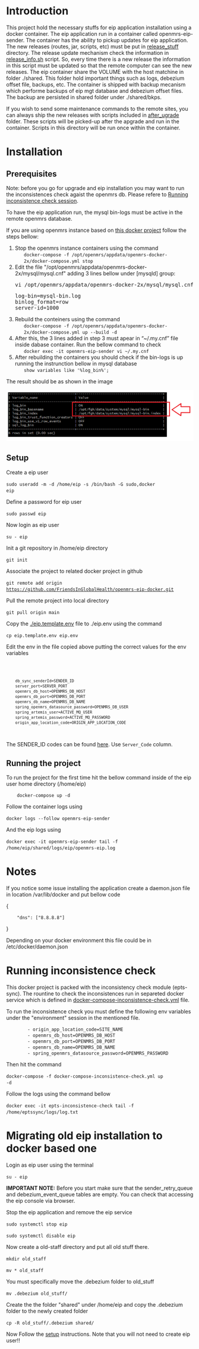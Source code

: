 # Introduction
This project hold the necessary stuffs for eip application installation using a docker container. The eip application run in a container called openmrs-eip-sender. The container has the ability to pickup updates for eip application. The new releases (routes, jar, scripts, etc) must be put in [release_stuff](./release_stuff) directory. The release update mechanism check the information in [release_info.sh](./release_stuff/scripts/release_info.sh) script. So, every time there is a new release the information in this script must be updated so that the remote computer can see the new releases. The eip container share the VOLUME with the host matchine in folder ./shared. This folder hold important things such as logs, debezium offset file, backups, etc. The container is shipped with backup mecanism which performe backups of eip mgt database and debezium offset files. The backup are persisted in shared folder under ./shared/bkps.

If you wish to send some maintenance commands to the remote sites, you can always ship the new releases with scripts included in [after_ugrade](release_stuff/scripts/after_upgrade/) folder. These scripts will be picked-up after the apgrade and run in the container. Scripts in this directory will be run once within the container.  

# Installation 
## Prerequisites
Note: before you go for upgrade and eip installation you may want to run the inconsistences check agaist the openmrs db. Please refere to [Running inconsistence check session](#inconsistence_check). 


To have the eip application run, the mysql bin-logs must be active in the remote openmrs database.

If you are using openmrs instance based on [this docker project](https://github.com/FriendsInGlobalHealth/openmrs-docker-2x) follow the steps bellow:
<ol>
        <li>
                Stop the openmrs instance containers using the command
                <ul>
                        <code>docker-compose -f /opt/openmrs/appdata/openmrs-docker-2x/docker-compose.yml stop</code>
                </ul>
        </li>
        <li>
                Edit the file "/opt/openmrs/appdata/openmrs-docker-2x/mysql/mysql.cnf" adding 3 lines bellow under [mysqld] group: 
<pre>vi /opt/openmrs/appdata/openmrs-docker-2x/mysql/mysql.cnf</pre>
<pre>
log-bin=mysql-bin.log
binlog_format=row
server-id=1000
</pre>
        </li>
        <li>
                Rebuild the conteiners using the command
                <ul>
                <code>docker-compose -f /opt/openmrs/appdata/openmrs-docker-2x/docker-compose.yml up --build -d</code>
                </ul>
        </li>
        <li>
                After this, the 3 lines added  in step 3 must apear in “~/.my.cnf” file inside dabase container. Run the bellow command to check
                <ul>
                        <code>docker exec -it openmrs-eip-sender vi ~/.my.cnf</code>        
                </ul>
        </li>
        <li>
                After rebuilding the containers you should check if the bin-logs is up running the instrunction bellow in mysql database
                <ul>
                        <code>show variables like '%log_bin%';</code>
                </ul>
        </li>
</ol> 
 The result should be as shown in the image
        
 ![bin_log](etc/bin-logs.png)


## Setup

Create a eip user

<code>sudo useradd -m -d /home/eip -s /bin/bash -G sudo,docker eip</code>

Define a password for eip user

<code>sudo passwd eip</code>

Now login as eip user

<code>su - eip</code>

<a name="setup"></a>

Init a git repository in /home/eip directory

<code>git init</code>

Associate the project to related docker project in github

<code>git remote add origin https://github.com/FriendsInGlobalHealth/openmrs-eip-docker.git</code>

Pull the remote project into local directory

<code>git pull origin main</code>

Copy the [./eip.template.env](eip.template.env) file to ./eip.env using the command

<code>cp eip.template.env eip.env</code>

Edit the env in the file copied above putting the correct values for the env variables 

<code>
        
        db_sync_senderId=SENDER_ID
        server_port=SERVER_PORT
        openmrs_db_host=OPENMRS_DB_HOST
        openmrs_db_port=OPENMRS_DB_PORT
        openmrs_db_name=OPENMRS_DB_NAME
        spring_openmrs_datasource_password=OPENMRS_DB_USER
        spring_artemis_user=ACTIVE_MQ_USER
        spring_artemis_password=ACTIVE_MQ_PASSWORD
        origin_app_location_code=ORIGIN_APP_LOCATION_CODE
</code>

            

 The SENDER_ID codes can be found [here](https://docs.google.com/spreadsheets/d/1RjOwLWiE_0KGI34tZE-YmIHsf9lY_Lj9/edit?usp=sharing&ouid=117402189670664436672&rtpof=true&sd=true). Use <code>Server_Code</code> column.
        
## Running the project
To run the project for the first time hit the bellow command inside of the eip user home directory (/home/eip)
        
        docker-compose up -d
        
Follow the container logs using

<code>docker logs --follow openmrs-eip-sender</code>

And the eip logs using

<code>docker exec -it openmrs-eip-sender tail -f /home/eip/shared/logs/eip/openmrs-eip.log</code>
        
# Notes
If you notice some issue installing the application create a daemon.json file in location /var/lib/docker and put bellow code

{
  
        "dns": ["8.8.8.8"]
  
}

Depending on your docker environment this file could be in /etc/docker/daemon.json

# Running inconsistence check
<a name="inconsistence_check"></a>

This docker project is packed with the inconsistency check module (epts-sync). The rountine to check the inconsistences run in separeted docker service which is defined in [docker-compose-inconsistence-check.yml](docker-compose-inconsistence-check.yml) file.

To run the inconsistence check you must define the following env variables under the "environment" session in the mentioned file.

            - origin_app_location_code=SITE_NAME
            - openmrs_db_host=OPENMRS_DB_HOST
            - openmrs_db_port=OPENMRS_DB_PORT
            - openmrs_db_name=OPENMRS_DB_NAME
            - spring_openmrs_datasource_password=OPENMRS_PASSWORD

Then hit the command

<code>docker-compose -f docker-compose-inconsistence-check.yml up -d</code>

Follow the logs using the command bellow

<code>docker exec -it epts-inconsistence-check tail -f /home/eptssync/logs/log.txt</code>

<a name="migration"></a>
# Migrating old eip installation to docker based one
Login as eip user using the terminal

<code>su - eip</code>

<b>IMPORTANT NOTE:</b> Before you start make sure that the sender_retry_queue and debezium_event_queue tables are empty. You can check that accessing the eip console via browser.

Stop the eip application and remove the eip service

<code>sudo systemctl stop eip</code>

<code>sudo systemctl disable eip</code>

Now create a old-staff directory and put all old stuff there.

<code>mkdir old_staff</code>

<code>mv * old_staff</code>

You must specifically move the .debezium folder to old_stuff

<code>mv .debezium old_stuff/</code>

Create the the folder "shared" under /home/eip and copy the .debezium folder to the newly created folder

<code>cp -R old_stuff/.debezium shared/</code>

Now Follow the [setup](#setup) instructions. Note that you will not need to create eip user!! 




